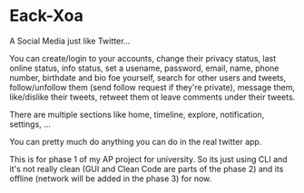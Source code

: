 # Eack-Xoa

A Social Media just like Twitter...

You can create/login to your accounts, change their privacy status, last online status, info status, set a usename, password, email, name, phone number, birthdate and bio foe yourself, search for other users and tweets, follow/unfollow them (send follow request if they're private), message them, like/dislike their tweets, retweet them ot leave comments under their tweets.

There are multiple sections like home, timeline, explore, notification, settings, ...

You can pretty much do anything you can do in the real twitter app.

This is for phase 1 of my AP project for university. So its just using CLI and it's not really clean (GUI and Clean Code are parts of the phase 2) and its offline (network will be added in the phase 3) for now.
